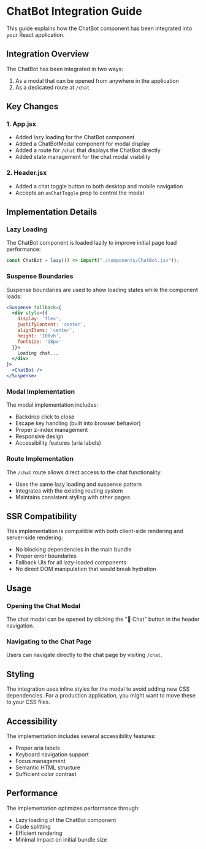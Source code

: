 # ChatBot Integration Guide

This guide explains how the ChatBot component has been integrated into your React application.

## Integration Overview

The ChatBot has been integrated in two ways:
1. As a modal that can be opened from anywhere in the application
2. As a dedicated route at `/chat`

## Key Changes

### 1. App.jsx

- Added lazy loading for the ChatBot component
- Added a ChatBotModal component for modal display
- Added a route for `/chat` that displays the ChatBot directly
- Added state management for the chat modal visibility

### 2. Header.jsx

- Added a chat toggle button to both desktop and mobile navigation
- Accepts an `onChatToggle` prop to control the modal

## Implementation Details

### Lazy Loading

The ChatBot component is loaded lazily to improve initial page load performance:

```jsx
const ChatBot = lazy(() => import("./components/ChatBot.jsx"));
```

### Suspense Boundaries

Suspense boundaries are used to show loading states while the component loads:

```jsx
<Suspense fallback={
  <div style={{
    display: 'flex',
    justifyContent: 'center',
    alignItems: 'center',
    height: '100vh',
    fontSize: '18px'
  }}>
    Loading chat...
  </div>
}>
  <ChatBot />
</Suspense>
```

### Modal Implementation

The modal implementation includes:
- Backdrop click to close
- Escape key handling (built into browser behavior)
- Proper z-index management
- Responsive design
- Accessibility features (aria labels)

### Route Implementation

The `/chat` route allows direct access to the chat functionality:
- Uses the same lazy loading and suspense pattern
- Integrates with the existing routing system
- Maintains consistent styling with other pages

## SSR Compatibility

This implementation is compatible with both client-side rendering and server-side rendering:
- No blocking dependencies in the main bundle
- Proper error boundaries
- Fallback UIs for all lazy-loaded components
- No direct DOM manipulation that would break hydration

## Usage

### Opening the Chat Modal

The chat modal can be opened by clicking the "💬 Chat" button in the header navigation.

### Navigating to the Chat Page

Users can navigate directly to the chat page by visiting `/chat`.

## Styling

The integration uses inline styles for the modal to avoid adding new CSS dependencies. For a production application, you might want to move these to your CSS files.

## Accessibility

The implementation includes several accessibility features:
- Proper aria labels
- Keyboard navigation support
- Focus management
- Semantic HTML structure
- Sufficient color contrast

## Performance

The implementation optimizes performance through:
- Lazy loading of the ChatBot component
- Code splitting
- Efficient rendering
- Minimal impact on initial bundle size